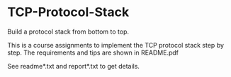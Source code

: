 # TCP-Protocol-Stack
Build a protocol stack from bottom to top.

This is a course assignments to implement the TCP protocol stack step by step.
The requirements and tips are shown in README.pdf

See readme*.txt and report*.txt to get details.
